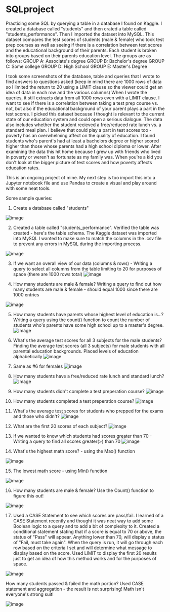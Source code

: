 # SQLproject
Practicing some SQL by querying a table in a database I found on Kaggle. 
I created a database called "students" and then crated a table called "students_performance". Then I imported the dataset into MySQL. This dataset compares the test scores of students (male & female) who took test prep courses as well as seeing if there is a correlation between test scores and the educational background of their parents. Each student is broken into groups based on their parents education level.
The groups are as follows:
GROUP A: Associate's degree
GROUP B: Bachelor's degree
GROUP C: Some college
GROUP D: High School
GROUP E: Master's Degree

I took some screenshots of the database, table and queries that I wrote to find answers to questions asked (keep in mind there are 1000 rows of data so I limited the return to 20 using a LIMIT clause so the viewer could get an idea of data in each row and the various columns) When I wrote the queries, it still extracts data from all 1000 rows even with a LIMIT clause. I want to see if there is a correlation between taking a test prep course vs. not, but also if the educational background of your parent plays a part in the test scores. I picked this dataset because I thought is relevant to the current state of our education system and could open a serious dialogue. The data also includes whether the student recieved a free/reduced rate lunch vs. a standard meal plan. I believe that could play a part in test scores too - poverty has an overwhelming affect on the quality of education. I found students who's parent's had at least a bachelors degree or higher scored higher than those whose parents had a high school diploma or lower. After examining the data this hit home because I grew up with friends who lived in poverty or weren't as fortunate as my family was. When you're a kid you don't look at the bigger picture of test scores and how poverty affects education rates. 

This is an ongoing project of mine. My next step is too import this into a Jupyter notebook file and use Pandas to create a visual and play around with some neat tools.

Some sample queries: 

1. Create a database called "students" 

![image](https://user-images.githubusercontent.com/75811937/110142546-47582680-7da4-11eb-85ee-3579d6d48013.png)

2. Created a table called "students_performance". Verified the table was created - here's the table schema. The Kaggle dataset was imported into MySQL I wanted to make sure to match the columns in the .csv file to prevent any errors in MySQL during the importing process.

![image](https://user-images.githubusercontent.com/75811937/110142398-1f68c300-7da4-11eb-88ae-78841d3b457c.png)

3. If we want an overall view of our data (columns & rows) - Writing a query to select all columns from the table limiting to 20 for purposes of space (there are 1000 rows total)
![image](https://user-images.githubusercontent.com/75811937/110142911-a9b12700-7da4-11eb-9a15-05cd01eb507a.png)

4. How many students are male & female? Writing a query to find out how many students are male & female - should equal 1000 since there are 1000 entries

![image](https://user-images.githubusercontent.com/75811937/110144329-37d9dd00-7da6-11eb-9e6e-a431edcc6e26.png)

5. How many students have parents whose highest level of education is...?  Writing a query using the count() function to count the number of students who's parents have some high school up to a master's degree.
![image](https://user-images.githubusercontent.com/75811937/110146195-47f2bc00-7da8-11eb-8446-b8c5978e5bc4.png)

6. What's the average test scores for all 3 subjects for the male students? Finding the average test scores (all 3 subjects) for male students with all parental education backgrounds. Placed levels of education alphabetically
![image](https://user-images.githubusercontent.com/75811937/110148426-cb151180-7daa-11eb-8b8d-0602632f3f6a.png)

7. Same as #6 for females
![image](https://user-images.githubusercontent.com/75811937/110148713-29da8b00-7dab-11eb-9f3a-26baf0241799.png)

8. How many students have a free/reduced rate lunch and standard lunch?
![image](https://user-images.githubusercontent.com/75811937/110149856-88eccf80-7dac-11eb-8f5c-6b24497c340a.png)

9. How many students didn't complete a test preperation course?
![image](https://user-images.githubusercontent.com/75811937/110150797-a9695980-7dad-11eb-9ba1-c839cc4bc007.png)

10. How many students completed a test preperation course?
![image](https://user-images.githubusercontent.com/75811937/110150977-e3d2f680-7dad-11eb-8c54-313a86c7edff.png)

11. What's the average test scores for students who prepped for the exams and those who didn't? 
![image](https://user-images.githubusercontent.com/75811937/110151844-f437a100-7dae-11eb-9c45-22a9ff5f2af4.png)

12. What are the first 20 scores of each subject? 
![image](https://user-images.githubusercontent.com/75811937/110152412-b38c5780-7daf-11eb-8608-e2de394a90cf.png)

13. If we wanted to know which students had scores greater than 70 - Writing a query to find all scores greater(>) than 70
![image](https://user-images.githubusercontent.com/75811937/110152887-4dec9b00-7db0-11eb-9df9-97ebbead0c08.png)

14. What's the highest math score? - using the Max() function

![image](https://user-images.githubusercontent.com/75811937/110153370-f6026400-7db0-11eb-8fed-c6526f3ed7b4.png)

15. The lowest math score - using Min() function

![image](https://user-images.githubusercontent.com/75811937/110153470-1500f600-7db1-11eb-93f0-6ac745d33223.png)

16. How many students are male & female? Use the Count() function to figure this out! 

![image](https://user-images.githubusercontent.com/75811937/110153893-9c4e6980-7db1-11eb-842f-3fecf75138c6.png)
 
 17. Used a CASE Statement to see which scores are pass/fail. I learned of a CASE Statement recently and thought it was neat way to add some Boolean logic to a query and to add a bit of complexity to it. Created a conditional statement stating that if a score is equal to 70 or above, the status of "Pass" will appear. Anything lower than 70, will display a status of "Fail, must take again". When the query is run, it will go through each row based on the criteria I set and will determine what message to display based on the score. Used LIMIT to display the first 20 results just to get an idea of how this method works and for the purposes of space.

![image](https://user-images.githubusercontent.com/75811937/110509160-ccf31380-80cf-11eb-8e7b-08d56a1457f0.png)

How many students passed & failed the math portion? Used CASE statement and aggregation - the result is not surprising! Math isn't everyone's strong suit!

![image](https://user-images.githubusercontent.com/75811937/111691167-6a52f380-8804-11eb-864f-95a5e26058fc.png)




